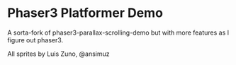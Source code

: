 # Phaser3 Platformer Demo

A sorta-fork of phaser3-parallax-scrolling-demo but with more features as I figure out phaser3.

All sprites by Luis Zuno, @ansimuz
